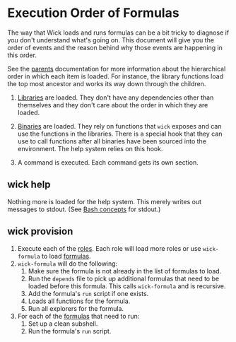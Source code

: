 Execution Order of Formulas
===========================

The way that Wick loads and runs formulas can be a bit tricky to diagnose if you don't understand what's going on.  This document will give you the order of events and the reason behind why those events are happening in this order.

See the [parents] documentation for more information about the hierarchical order in which each item is loaded.  For instance, the library functions load the top most ancestor and works its way down through the children.

1.  [Libraries] are loaded.  They don't have any dependencies other than themselves and they don't care about the order in which they are loaded.

2.  [Binaries] are loaded.  They rely on functions that `wick` exposes and can use the functions in the libraries.  There is a special hook that they can use to call functions after all binaries have been sourced into the environment.  The help system relies on this hook.

3.  A command is executed.  Each command gets its own section.


wick help
---------

Nothing more is loaded for the help system.  This merely writes out messages to stdout.  (See [Bash concepts] for stdout.)


wick provision
--------------

1.  Execute each of the [roles].  Each role will load more roles or use `wick-formula` to load [formulas].
2.  `wick-formula` will do the following:
    1.  Make sure the formula is not already in the list of formulas to load.
    2.  Run the `depends` file to pick up additional formulas that need to be loaded before this formula.  This calls `wick-formula` and is recursive.
    3.  Add the formula's `run` script if one exists.
    4.  Loads all functions for the formula.
    5.  Run all explorers for the formula.
3.  For each of the [formulas] that need to run:
    1.  Set up a clean subshell.
    2.  Run the formula's `run` script.


[Bash Concepts]: bash-concepts.md
[Binaries]: ../bin/README.md
[Formulas]: ../formulas/README.md
[Libraries]: ../lib/README.md
[Parents]: parents.md
[Roles]: ../roles/README.md
